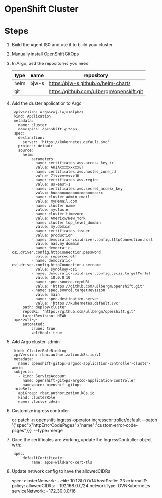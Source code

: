 # OpenShift Cluster

# Steps
1. Build the Agent ISO and use it to build your cluster.
2. Manually install OpenShift GitOps
3. In Argo, add the repositories you need

    | type | name  | repository                                |
    |------|-------|-------------------------------------------|
    | helm | bjw-s | https://bjw-s.github.io/helm-charts       |
    | git  |       | https://github.com/ullbergm/openshift.git |

4. Add the cluster application to Argo

        apiVersion: argoproj.io/v1alpha1
        kind: Application
        metadata:
          name: cluster
          namespace: openshift-gitops
        spec:
          destination:
            server: 'https://kubernetes.default.svc'
          project: default
          source:
            helm:
                parameters:
                - name: certificates.aws.access_key_id
                  value: AKIAxxxxxxxxxET
                - name: certificates.aws.hosted_zone_id
                  value: Z1xxxxxxxxxJR
                - name: certificates.aws.region
                  value: us-east-1
                - name: certificates.aws.secret_access_key
                  value: huxxxxxxxxxxxxxxxxxxxx+s
                - name: cluster.admin_email
                  value: my@email.com
                - name: cluster.name
                  value: mycluster
                - name: cluster.timezone
                  value: America/New_York
                - name: cluster.top_level_domain
                  value: my.domain
                - name: certificates.issuer
                  value: production
                - name: democratic-csi.driver.config.httpConnection.host
                  value: nas.my.domain
                - name: democratic-csi.driver.config.httpConnection.password
                  value: supersecret!
                - name: democratic-csi.driver.config.httpConnection.username
                  value: synology-csi
                - name: democratic-csi.driver.config.iscsi.targetPortal
                  value: 10.0.0.10
                - name: spec.source.repoURL
                  value: 'https://github.com/ullbergm/openshift.git'
                - name: spec.source.targetRevision
                  value: main
                - name: spec.destination.server
                  value: 'https://kubernetes.default.svc'
            path: deploy/cluster
            repoURL: 'https://github.com/ullbergm/openshift.git'
            targetRevision: HEAD
        syncPolicy:
            automated:
                prune: true
                selfHeal: true

5. Add Argo cluster-admin

        kind: ClusterRoleBinding
        apiVersion: rbac.authorization.k8s.io/v1
        metadata:
          name: openshift-gitops-argocd-application-controller-cluster-admin
        subjects:
          - kind: ServiceAccount
            name: openshift-gitops-argocd-application-controller
            namespace: openshift-gitops
        roleRef:
          apiGroup: rbac.authorization.k8s.io
          kind: ClusterRole
          name: cluster-admin

7. Customize ingress controller

      oc patch -n openshift-ingress-operator ingresscontroller/default --patch '{"spec":{"httpErrorCodePages":{"name":"custom-error-code-pages"}}}' --type=merge

6. Once the certificates are working, update the IngressController object with:

        spec:
            defaultCertificate:
                name: apps-wildcard-cert-tls

8. Update network config to have the allowedCIDRs

      spec:
        clusterNetwork:
          - cidr: 10.128.0.0/14
            hostPrefix: 23
        externalIP:
          policy:
            allowedCIDRs:
              - 192.168.0.0/24
        networkType: OVNKubernetes
        serviceNetwork:
          - 172.30.0.0/16